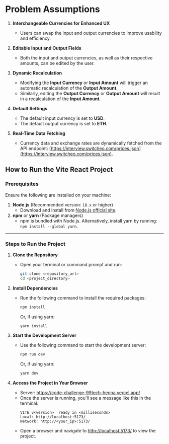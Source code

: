 # Problem Assumptions

1. **Interchangeable Currencies for Enhanced UX**

   - Users can swap the input and output currencies to improve usability and efficiency.

2. **Editable Input and Output Fields**

   - Both the input and output currencies, as well as their respective amounts, can be edited by the user.

3. **Dynamic Recalculation**

   - Modifying the **Input Currency** or **Input Amount** will trigger an automatic recalculation of the **Output Amount**.
   - Similarly, editing the **Output Currency** or **Output Amount** will result in a recalculation of the **Input Amount**.

4. **Default Settings**

   - The default input currency is set to **USD**.
   - The default output currency is set to **ETH**.

5. **Real-Time Data Fetching**
   - Currency data and exchange rates are dynamically fetched from the API endpoint: [https://interview.switcheo.com/prices.json](https://interview.switcheo.com/prices.json).

## How to Run the Vite React Project

### Prerequisites

Ensure the following are installed on your machine:

1. **Node.js** (Recommended version: `18.x` or higher)
   - Download and install from [Node.js official site](https://nodejs.org/).
2. **npm** or **yarn** (Package managers)
   - npm is bundled with Node.js. Alternatively, install yarn by running: `npm install --global yarn`.

---

### Steps to Run the Project

1. **Clone the Repository**

   - Open your terminal or command prompt and run:
     ```bash
     git clone <repository_url>
     cd <project_directory>
     ```

2. **Install Dependencies**

   - Run the following command to install the required packages:
     ```bash
     npm install
     ```
     Or, if using yarn:
     ```bash
     yarn install
     ```

3. **Start the Development Server**

   - Use the following command to start the development server:
     ```bash
     npm run dev
     ```
     Or, if using yarn:
     ```bash
     yarn dev
     ```

4. **Access the Project in Your Browser**
   - Server: https://code-challenge-99tech-henna.vercel.app/
   - Once the server is running, you'll see a message like this in the terminal:
     ```
     VITE v<version>  ready in <milliseconds>
     Local: http://localhost:5173/
     Network: http://<your_ip>:5173/
     ```
   - Open a browser and navigate to [http://localhost:5173/](http://localhost:5173/) to view the project.
